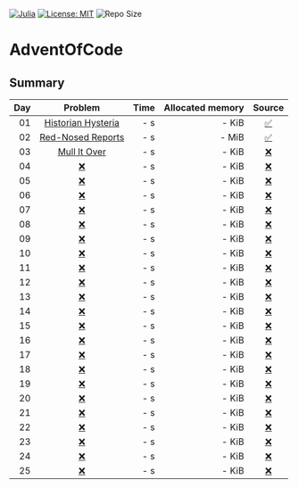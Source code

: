 [![Julia](https://img.shields.io/badge/owner-Dario-blue)](https://dario-schaffner.com/en)
[![License: MIT](https://img.shields.io/badge/License-MIT-yellow.svg)](https://opensource.org/licenses/MIT)
![Repo Size](https://img.shields.io/github/repo-size/dar1ooo/aoc-2024)

# AdventOfCode

## Summary

| Day |                          Problem                          | Time | Allocated memory |                                              Source                                               |
|----:|:---------------------------------------------------------:|-----:|-----------------:|:-------------------------------------------------------------------------------------------------:|
|  01 | [Historian Hysteria](https://adventofcode.com/2024/day/1) |  - s |            - KiB |      [:white_check_mark:](https://github.com/dar1ooo/aoc-2024/tree/master/Aoc/Days/Day01.cs)      |
|  02 | [Red-Nosed Reports](https://adventofcode.com/2024/day/2)  |  - s |            - MiB | [:white_check_mark:](https://github.com/dar1ooo/aoc-2024/blob/master/src/AoC_2024/AoC_2024_02.jl) |
|  03 |    [Mull It Over](https://adventofcode.com/2024/day/3)    |  - s |            - KiB |                            [:x:](https://github.com/dar1ooo/aoc-2024)                             |
|  04 |        [:x:](https://adventofcode.com/2024/day/4)         |  - s |            - KiB |                            [:x:](https://github.com/dar1ooo/aoc-2024)                             |
|  05 |        [:x:](https://adventofcode.com/2024/day/5)         |  - s |            - KiB |                            [:x:](https://github.com/dar1ooo/aoc-2024)                             |
|  06 |        [:x:](https://adventofcode.com/2024/day/6)         |  - s |            - KiB |                            [:x:](https://github.com/dar1ooo/aoc-2024)                             |
|  07 |        [:x:](https://adventofcode.com/2024/day/7)         |  - s |            - KiB |                            [:x:](https://github.com/dar1ooo/aoc-2024)                             |
|  08 |        [:x:](https://adventofcode.com/2024/day/8)         |  - s |            - KiB |                            [:x:](https://github.com/dar1ooo/aoc-2024)                             |
|  09 |        [:x:](https://adventofcode.com/2024/day/9)         |  - s |            - KiB |                            [:x:](https://github.com/dar1ooo/aoc-2024)                             |
|  10 |        [:x:](https://adventofcode.com/2024/day/10)        |  - s |            - KiB |                            [:x:](https://github.com/dar1ooo/aoc-2024)                             |
|  11 |        [:x:](https://adventofcode.com/2024/day/11)        |  - s |            - KiB |                            [:x:](https://github.com/dar1ooo/aoc-2024)                             |
|  12 |        [:x:](https://adventofcode.com/2024/day/12)        |  - s |            - KiB |                            [:x:](https://github.com/dar1ooo/aoc-2024)                             |
|  13 |        [:x:](https://adventofcode.com/2024/day/13)        |  - s |            - KiB |                            [:x:](https://github.com/dar1ooo/aoc-2024)                             |
|  14 |        [:x:](https://adventofcode.com/2024/day/14)        |  - s |            - KiB |                            [:x:](https://github.com/dar1ooo/aoc-2024)                             |
|  15 |        [:x:](https://adventofcode.com/2024/day/15)        |  - s |            - KiB |                            [:x:](https://github.com/dar1ooo/aoc-2024)                             |
|  16 |        [:x:](https://adventofcode.com/2024/day/16)        |  - s |            - KiB |                            [:x:](https://github.com/dar1ooo/aoc-2024)                             |
|  17 |        [:x:](https://adventofcode.com/2024/day/17)        |  - s |            - KiB |                            [:x:](https://github.com/dar1ooo/aoc-2024)                             |
|  18 |        [:x:](https://adventofcode.com/2024/day/18)        |  - s |            - KiB |                            [:x:](https://github.com/dar1ooo/aoc-2024)                             |
|  19 |        [:x:](https://adventofcode.com/2024/day/19)        |  - s |            - KiB |                            [:x:](https://github.com/dar1ooo/aoc-2024)                             |
|  20 |        [:x:](https://adventofcode.com/2024/day/20)        |  - s |            - KiB |                            [:x:](https://github.com/dar1ooo/aoc-2024)                             |
|  21 |        [:x:](https://adventofcode.com/2024/day/21)        |  - s |            - KiB |                            [:x:](https://github.com/dar1ooo/aoc-2024)                             |
|  22 |        [:x:](https://adventofcode.com/2024/day/22)        |  - s |            - KiB |                            [:x:](https://github.com/dar1ooo/aoc-2024)                             |
|  23 |        [:x:](https://adventofcode.com/2024/day/23)        |  - s |            - KiB |                            [:x:](https://github.com/dar1ooo/aoc-2024)                             |
|  24 |        [:x:](https://adventofcode.com/2024/day/24)        |  - s |            - KiB |                            [:x:](https://github.com/dar1ooo/aoc-2024)                             |
|  25 |        [:x:](https://adventofcode.com/2024/day/25)        |  - s |            - KiB |                            [:x:](https://github.com/dar1ooo/aoc-2024)                             |